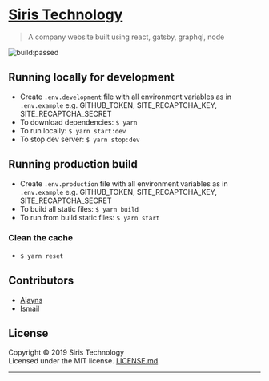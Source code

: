 # [Siris Technology](https://siristechnology.com)

> A company website built using react, gatsby, graphql, node

<a id="status-image-popup" title="Latest push build on default branch: passed" name="status-images" class="pointer open-popup">
  <img src="https://travis-ci.com/siristechnology/siris-technology.svg?branch=master" alt="build:passed">
</a>

## Running locally for development

- Create `.env.development` file with all environment variables as in `.env.example` e.g. GITHUB_TOKEN, SITE_RECAPTCHA_KEY, SITE_RECAPTCHA_SECRET
- To download dependencies: `$ yarn`
- To run locally: `$ yarn start:dev`
- To stop dev server: `$ yarn stop:dev`

## Running production build

- Create `.env.production` file with all environment variables as in `.env.example` e.g. GITHUB_TOKEN, SITE_RECAPTCHA_KEY, SITE_RECAPTCHA_SECRET
- To build all static files: `$ yarn build`
- To run from build static files: `$ yarn start`

### Clean the cache

- `$ yarn reset`

## Contributors

- [Ajayns](https://github.com/ajayns)
- [Ismail](https://smakosh.com)

## License

Copyright © 2019 Siris Technology\
Licensed under the MIT license. [LICENSE.md](LICENSE.md)

---
